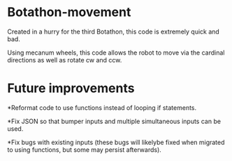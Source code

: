 # Botathon-movement

Created in a hurry for the third Botathon, this code is extremely quick and bad.

Using mecanum wheels, this code allows the robot to move via the cardinal directions as well as rotate cw and ccw.

# Future improvements

*Reformat code to use functions instead of looping if statements.

*Fix JSON so that bumper inputs and multiple simultaneous inputs can be used.

*Fix bugs with existing inputs (these bugs will likelybe fixed when migrated to using functions, but some may persist afterwards).
